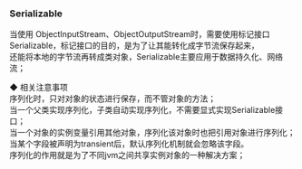 ### Serializable  
当使用 ObjectInputStream、ObjectOutputStream时，需要使用标记接口 Serializable，标记接口的目的，是为了让其能转化成字节流保存起来，    
还能将本地的字节流再转成类对象，Serializable主要应用于数据持久化、网络流；  

◆ 相关注意事项  
序列化时，只对对象的状态进行保存，而不管对象的方法；  
当一个父类实现序列化，子类自动实现序列化，不需要显式实现Serializable接口；  
当一个对象的实例变量引用其他对象，序列化该对象时也把引用对象进行序列化；  
当某个字段被声明为transient后，默认序列化机制就会忽略该字段。  
序列化的作用就是为了不同jvm之间共享实例对象的一种解决方案；  
